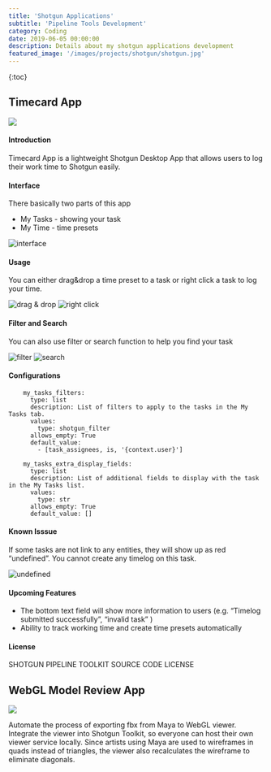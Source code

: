 ```yaml
---
title: 'Shotgun Applications'
subtitle: 'Pipeline Tools Development'
category: Coding
date: 2019-06-05 00:00:00
description: Details about my shotgun applications development
featured_image: '/images/projects/shotgun/shotgun.jpg'
---
```


{:toc}

## Timecard App
![](/images/projects/shotgun/timecard.gif)

#### Introduction
Timecard App is a lightweight Shotgun Desktop App that allows users to log their work time to Shotgun easily.

#### Interface
There basically two parts of this app
 * My Tasks - showing your task
 * My Time - time presets

![interface](/images/projects/shotgun/interface.png)

#### Usage
You can either drag&drop a time preset to a task or right click a task to log your time.

![drag & drop](/images/projects/shotgun/dragndrop.gif)
![right click](/images/projects/shotgun/contextmenu.gif)

#### Filter and Search
You can also use filter or search function to help you find your task

![filter](/images/projects/shotgun/filter.gif)
![search](/images/projects/shotgun/search.gif)

#### Configurations
```
    my_tasks_filters:
      type: list
      description: List of filters to apply to the tasks in the My Tasks tab.
      values:
        type: shotgun_filter
      allows_empty: True
      default_value:
        - [task_assignees, is, '{context.user}']

    my_tasks_extra_display_fields:
      type: list
      description: List of additional fields to display with the task in the My Tasks list.
      values:
        type: str
      allows_empty: True
      default_value: []
```

#### Known Isssue
If some tasks are not link to any entities, they will show up as red “undefined”.
You cannot create any timelog on this task.

![undefined](/images/projects/shotgun/undefined.png)

#### Upcoming Features
* The bottom text field will show more information to users (e.g. “Timelog submitted successfully”, “invalid task” )
* Ability to track working time and create time presets automatically

#### License
SHOTGUN PIPELINE TOOLKIT SOURCE CODE LICENSE

## WebGL Model Review App
![](/images/projects/shotgun/webgl.gif)

Automate the process of exporting fbx from Maya to WebGL viewer.
Integrate the viewer into Shotgun Toolkit, so everyone can host their own viewer service locally.
Since artists using Maya are used to wireframes in quads instead of triangles,
the viewer also recalculates the wireframe to eliminate diagonals.